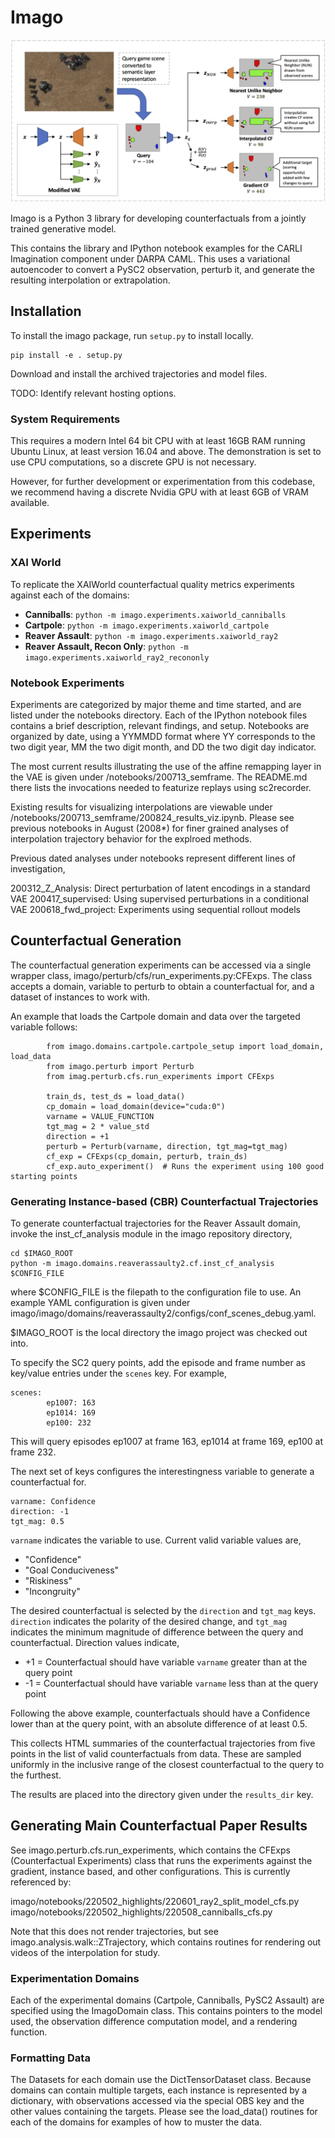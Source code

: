 # Imago
![Overview: Counterfactual Generation from Jointly-trained Generative Space](OverviewFigure.png)

Imago is a Python 3 library for developing counterfactuals from a jointly trained generative model.  

This contains the library and IPython notebook examples for the CARLI Imagination component under DARPA CAML.  This uses a variational autoencoder to convert a PySC2 observation, perturb it, and generate the resulting interpolation or extrapolation.  

## Installation

To install the imago package, run ``setup.py`` to install locally.

```
pip install -e . setup.py
```

Download and install the archived trajectories and model files.

TODO: Identify relevant hosting options.

### System Requirements

This requires a modern Intel 64 bit CPU with at least 16GB RAM running Ubuntu Linux, at least version 16.04 and above.  The demonstration is set to use CPU computations, so a discrete GPU is not necessary.

However, for further development or experimentation from this codebase, we recommend having a discrete Nvidia GPU with at least 6GB of VRAM available.

## Experiments

### XAI World
To replicate the XAIWorld counterfactual quality metrics experiments against each of the domains:

- **Canniballs**: ``python -m imago.experiments.xaiworld_canniballs``
- **Cartpole**: ``python -m imago.experiments.xaiworld_cartpole``
- **Reaver Assault**: ``python -m imago.experiments.xaiworld_ray2``
- **Reaver Assault, Recon Only**: ``python -m imago.experiments.xaiworld_ray2_recononly``

### Notebook Experiments
Experiments are categorized by major theme and time started, and are listed under the notebooks directory.  Each of the IPython notebook files contains a brief description, relevant findings, and setup.  Notebooks are organized by date, using a YYMMDD format where YY corresponds to the two digit year, MM the two digit month, and DD the two digit day indicator.  

The most current results illustrating the use of the affine remapping layer in the VAE is given under /notebooks/200713_semframe.  The README.md there lists the invocations needed to featurize replays using sc2recorder.

Existing results for visualizing interpolations are viewable under /notebooks/200713_semframe/200824_results_viz.ipynb.  Please see previous notebooks in August (2008*) for finer grained analyses of interpolation trajectory behavior for the explroed methods.

Previous dated analyses under notebooks represent different lines of investigation, 

  200312_Z_Analysis: Direct perturbation of latent encodings in a standard VAE
  200417_supervised: Using supervised perturbations in a conditional VAE
  200618_fwd_project: Experiments using sequential rollout models 

## Counterfactual Generation
The counterfactual generation experiments can be accessed via a single wrapper class, imago/perturb/cfs/run_experiments.py:CFExps.  The class accepts a domain, variable to perturb to obtain a counterfactual for, and a dataset of instances to work with.  

An example that loads the Cartpole domain and data over the targeted variable follows:
```
        from imago.domains.cartpole.cartpole_setup import load_domain, load_data
        from imago.perturb import Perturb
        from imag.perturb.cfs.run_experiments import CFExps
        
        train_ds, test_ds = load_data()
        cp_domain = load_domain(device="cuda:0")
        varname = VALUE_FUNCTION
        tgt_mag = 2 * value_std
        direction = +1
        perturb = Perturb(varname, direction, tgt_mag=tgt_mag)
        cf_exp = CFExps(cp_domain, perturb, train_ds)
        cf_exp.auto_experiment()  # Runs the experiment using 100 good starting points
```

### Generating Instance-based (CBR) Counterfactual Trajectories

To generate counterfactual trajectories for the Reaver Assault domain, invoke the inst_cf_analysis 
module in the imago repository directory,

  ```
  cd $IMAGO_ROOT
  python -m imago.domains.reaverassaulty2.cf.inst_cf_analysis $CONFIG_FILE
  ```
  
where $CONFIG_FILE is the filepath to the configuration file to use. An example YAML 
configuration is given under imago/imago/domains/reaverassaulty2/configs/conf_scenes_debug.yaml.

$IMAGO_ROOT is the local directory the imago project was checked out into.

To specify the SC2 query points, add the episode and frame number as key/value entries
under the `scenes` key.  For example,

```
scenes:
        ep1007: 163
        ep1014: 169
        ep100: 232
```

This will query episodes ep1007 at frame 163, ep1014 at frame 169, ep100 at frame 232.

The next set of keys configures the interestingness variable to generate a counterfactual for.

```
varname: Confidence
direction: -1
tgt_mag: 0.5 
```

`varname` indicates the variable to use.  Current valid variable values are,

- "Confidence"
- "Goal Conduciveness"
- "Riskiness"
- "Incongruity"

The desired counterfactual is selected by the `direction` and `tgt_mag` keys.  
`direction` indicates the polarity of the desired change, and `tgt_mag` indicates the
minimum magnitude of difference between the query and counterfactual.  Direction values
indicate,
- +1 = Counterfactual should have variable `varname` greater than at the query point
- -1 = Counterfactual should have variable `varname` less than at the query point

Following the above example, counterfactuals should have a Confidence lower than at the
query point, with an absolute difference of at least 0.5.

This collects HTML summaries of the counterfactual trajectories from
five points in the list of valid counterfactuals from data.  These are sampled
uniformly in the inclusive range of the closest counterfactual to the query to the furthest.

The results are placed into the directory given under the `results_dir` key.

## Generating Main Counterfactual Paper Results

See imago.perturb.cfs.run_experiments, which contains the CFExps (Counterfactual Experiments) class that runs the experiments against the gradient, instance based, and other configurations.  This is currently referenced by:

  imago/notebooks/220502_highlights/220601_ray2_split_model_cfs.py
  imago/notebooks/220502_highlights/220508_canniballs_cfs.py

Note that this does not render trajectories, but see imago.analysis.walk::ZTrajectory, which contains routines for rendering out videos of the interpolation for study.


### Experimentation Domains
Each of the experimental domains (Cartpole, Canniballs, PySC2 Assault) are specified using the ImagoDomain class.  This contains pointers to the model used, the observation difference computation model, and a rendering function.

### Formatting Data 
The Datasets for each domain use the DictTensorDataset class.  Because domains can contain multiple targets, each instance is represented by a dictionary, with observations accessed via the special OBS key and the other values containing the targets.  Please see the load_data() routines for each of the domains for examples of how to muster the data.

